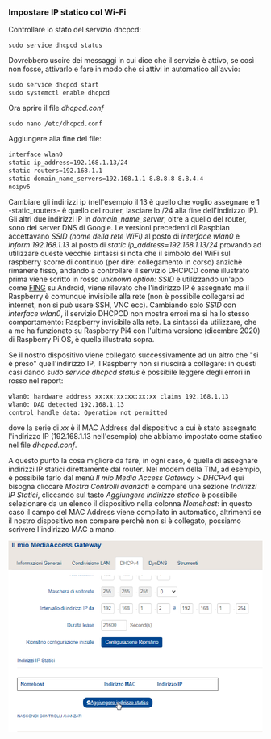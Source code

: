 ### Impostare IP statico col Wi-Fi

Controllare lo stato del servizio dhcpcd:

    sudo service dhcpcd status
    
Dovrebbero uscire dei messaggi in cui dice che il servizio è attivo, se così non fosse, attivarlo e fare in modo che si attivi in automatico all'avvio:

    sudo service dhcpcd start
    sudo systemctl enable dhcpcd
    
Ora aprire il file _dhcpcd.conf_

    sudo nano /etc/dhcpcd.conf
    
Aggiungere alla fine del file:

    interface wlan0
    static ip_address=192.168.1.13/24
    static routers=192.168.1.1
    static domain_name_servers=192.168.1.1 8.8.8.8 8.8.4.4
    noipv6
    
Cambiare gli indirizzi ip (nell'esempio il 13 è quello che voglio assegnare e 1 -static_routers- è quello del router, lasciare lo /24 alla fine dell'indirizzo IP).  
Gli altri due indirizzi IP in _domain_name_server_, oltre a quello del router, sono dei server DNS di Google. Le versioni precedenti di Raspbian accettavano _SSID (nome della rete WiFi)_ al posto di _interface wlan0_ e _inform 192.168.1.13_ al posto di _static ip_address=192.168.1.13/24_ provando ad utilizzare queste vecchie sintassi si nota che il simbolo del WiFi sul raspberry scorre di continuo (per dire: collegamento in corso) anzichè rimanere fisso, andando a controllare il servizio DHCPCD come illustrato prima viene scritto in rosso _unknown option: SSID_ e utilizzando un'app come [FING](https://play.google.com/store/apps/details?id=com.overlook.android.fing&hl=it&gl=US) su Android, viene rilevato che l'indirizzo IP è assegnato ma il Raspberry è comunque invisibile alla rete (non è possibile collegarsi ad internet, non si può usare SSH, VNC ecc). Cambiando solo _SSID_ con _interface wlan0_, il servizio DHCPCD non mostra errori ma si ha lo stesso comportamento: Raspberry invisibile alla rete. La sintassi da utilizzare, che a me ha funzionato su Raspberry Pi4 con l'ultima versione (dicembre 2020) di Raspberry Pi OS, è quella illustrata sopra.

Se il nostro dispositivo viene collegato successivamente ad un altro che "si è preso" quell'indirizzo IP, il Raspberry non si riuscirà a collegare: in questi casi dando _sudo service dhcpcd status_ è possibile leggere degli errori in rosso nel report:  

    wlan0: hardware address xx:xx:xx:xx:xx:xx claims 192.168.1.13
    wlan0: DAD detected 192.168.1.13
    control_handle_data: Operation not permitted
    
 dove la serie di _xx_ è il MAC Address del dispositivo a cui è stato assegnato l'indirizzo IP (192.168.1.13 nell'esempio) che abbiamo impostato come statico nel file _dhcpcd.conf_. 
 
 A questo punto la cosa migliore da fare, in ogni caso, è quella di assegnare indirizzi IP statici direttamente dal router.
 Nel modem della TIM, ad esempio, è possibile farlo dal menù _Il mio Media Access Gateway_ > _DHCPv4_ qui bisogna cliccare _Mostra Controlli avanzati_ e compare una sezione _Indirizzi IP Statici_, cliccando sul tasto _Aggiungere indirizzo statico_ è possibile selezionare da un elenco il dispositivo nella colonna _Nomehost_: in questo caso il campo del MAC Address viene compilato in automatico, altrimenti se il nostro dispositivo non compare perchè non si è collegato, possiamo scrivere l'indirizzo MAC a mano.

 ![IP statico modem TIM](img/ip_fisso_modem_tim.png)